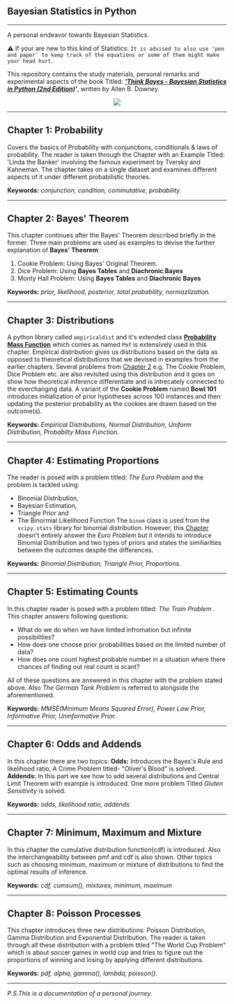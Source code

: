 ## Bayesian Statistics in Python
___
A personal endeavor towards Bayesian Statistics. 

⚠ If your are new to this kind of Statistics: ``It is advised to also use 'pen and paper' to keep track of the equations or some of them might make your head hurt.``

This repository contains the study materials, personal remarks and experimental aspects of the book Titled: _**['Think Bayes - Bayesian Statistics in Python (2nd Edition)](https://allendowney.github.io/ThinkBayes2/index.html)'**_, written by Allen B. Downey.
<p align="center"><img src="https://greenteapress.com/wp/wp-content/uploads/2021/04/think_bayes_2e_cover_medium.jpg"></p>

___


## Chapter 1: Probability
Covers the basics of Probability with conjunctions, conditionals & laws of probability. The reader is taken through the Chapter with an Example Titled: 'Linda the Banker' involving the famous experiment by Tversky and Kahneman. The chapter takes on a single dataset and examines different aspects of it under different probabilistic theories.

**Keywords:** *conjunction, condition, commutative, probability.*
___

## Chapter 2: Bayes' Theorem
This chapter continues after the Bayes' Theorem described briefly in the former. 
Three main problems are used as examples to devise the further explanation of **Bayes' Theorem**
1. Cookie Problem: Using Bayes' Original Theorem.
2. Dice Problem: Using **Bayes Tables** and **Diachronic Bayes**
3. Monty Hall Problem: Using **Bayes Tables** and **Diachronic Bayes**

**Keywords:** *prior, likelihood, posterior, total probability, normazlization.*
___

## Chapter 3: Distributions
A python library called `empiricaldist` and it's extended class [**Probability Mass Function**](https://en.wikipedia.org/wiki/Probability_mass_function) which comes as named `Pmf` is extensively used in this chapter. Empirical distribution gives us distributions based on the data as opposed to theoretical distributions that we devised in examples from the earlier chapters. Several problems from [Chapter 2](https://github.com/iamzehan/think_bayes/blob/main/README.md#chapter-2-bayes-theorem) e.g. The Cookie Problem, Dice Problem etc. are also revisited using this distribution and it goes on show how theoretical inference differentiate and is intrecately connected to the everchanging data. A variant of the **Cookie Problem** named **Bowl 101** introduces initialization of prior hypotheses across 100 instances and then updating the posterior probability as the cookies are drawn based on the outcome(s).

**Keywords:** _Empirical Distributions, Normal Distribution, Uniform Distribution, Probabilty Mass Function._
___

## Chapter 4: Estimating Proportions
The reader is posed with a problem titled: _The Euro Problem_ and the problem is tackled using:
* Binomial Distribution, 
* Bayesian Estimation, 
* Triangle Prior and 
* The Binormial Likelihood Function
The `binom` class is used from the `scipy.stats` library for binomial distribution. However, this [Chapter](https://github.com/iamzehan/think_bayes/tree/main/Chapter%204) doesn't entirely answer the _Euro Problem_ but it intends to introduce Binomial Distribution and two types of priors and states the similiarities between the outcomes despite the differences.

**Keywords:** _Binomial Distribution, Triangle Prior, Proportions._
___

## Chapter 5: Estimating Counts
In this chapter reader is posed with a problem titled: _The Train Problem_ . This chapter answers following questions:
* What do we do when we have limited infromation but infinite possibilities?
* How does one choose prior probabilities based on the limited number of data?
* How does one count highest probable number in a situation where there chances of finding out real count is scant?

All of these questions are answered in this chapter with the problem stated above. Also _The German Tank Problem_ is referred to alongside the aforementioned. 

**Keywords:** _MMSE(Minimum Means Squared Error), Power Law Prior, Informative Prior, Uninformative Prior._
___

## Chapter 6: Odds and Addends

In this chapter there are two topics:
**Odds:** Introduces the Bayes's Rule and likelihood ratio, A Crime Problem titled- "Oliver's Blood" is solved.
**Addends:** In this part we see how to add several distributions and Central Limit Theorem with example is introduced. One more problem Titled _Gluten Sensitivity_ is solved.

**Keywords:** _odds, likelihood ratio, addends_
___
## Chapter 7: Minimum, Maximum and Mixture
In this chapter the cumulative distribution function(cdf) is introduced. Also the interchangeability between pmf and cdf is also shown. Other topics such as choosing minimum, maximum or mixture of distributions to find the optimal results of inference.

**Keywords:** _cdf, cumsum(), mixtures, minimum, maximum_
___

## Chapter 8: Poisson Processes
This chapter introduces three new distributions: Poisson Distribution, Gamma Distribution and  Exponential Distribution. The reader is taken through all these distribution with a problem titled "The World Cup Problem" which is about soccer games in world cup and tries to figure out the proportions of winning and losing by applying different distributions.

**Keywords:** _pdf, alpha, gamma(), lambda, poisson()._
___

<i> P.S.This is a documentation of a personal journey.</i>



